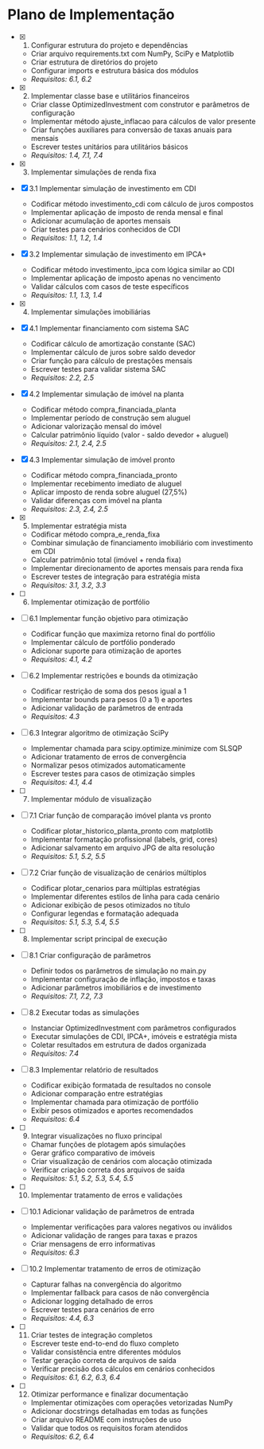 # Plano de Implementação

- [x] 1. Configurar estrutura do projeto e dependências





  - Criar arquivo requirements.txt com NumPy, SciPy e Matplotlib
  - Criar estrutura de diretórios do projeto
  - Configurar imports e estrutura básica dos módulos
  - _Requisitos: 6.1, 6.2_

- [x] 2. Implementar classe base e utilitários financeiros





  - Criar classe OptimizedInvestment com construtor e parâmetros de configuração
  - Implementar método ajuste_inflacao para cálculos de valor presente
  - Criar funções auxiliares para conversão de taxas anuais para mensais
  - Escrever testes unitários para utilitários básicos
  - _Requisitos: 1.4, 7.1, 7.4_

- [x] 3. Implementar simulações de renda fixa





- [x] 3.1 Implementar simulação de investimento em CDI


  - Codificar método investimento_cdi com cálculo de juros compostos
  - Implementar aplicação de imposto de renda mensal e final
  - Adicionar acumulação de aportes mensais
  - Criar testes para cenários conhecidos de CDI
  - _Requisitos: 1.1, 1.2, 1.4_

- [x] 3.2 Implementar simulação de investimento em IPCA+


  - Codificar método investimento_ipca com lógica similar ao CDI
  - Implementar aplicação de imposto apenas no vencimento
  - Validar cálculos com casos de teste específicos
  - _Requisitos: 1.1, 1.3, 1.4_

- [x] 4. Implementar simulações imobiliárias




- [x] 4.1 Implementar financiamento com sistema SAC


  - Codificar cálculo de amortização constante (SAC)
  - Implementar cálculo de juros sobre saldo devedor
  - Criar função para cálculo de prestações mensais
  - Escrever testes para validar sistema SAC
  - _Requisitos: 2.2, 2.5_

- [x] 4.2 Implementar simulação de imóvel na planta


  - Codificar método compra_financiada_planta
  - Implementar período de construção sem aluguel
  - Adicionar valorização mensal do imóvel
  - Calcular patrimônio líquido (valor - saldo devedor + aluguel)
  - _Requisitos: 2.1, 2.4, 2.5_

- [x] 4.3 Implementar simulação de imóvel pronto


  - Codificar método compra_financiada_pronto
  - Implementar recebimento imediato de aluguel
  - Aplicar imposto de renda sobre aluguel (27,5%)
  - Validar diferenças com imóvel na planta
  - _Requisitos: 2.3, 2.4, 2.5_

- [x] 5. Implementar estratégia mista


















  - Codificar método compra_e_renda_fixa
  - Combinar simulação de financiamento imobiliário com investimento em CDI
  - Calcular patrimônio total (imóvel + renda fixa)
  - Implementar direcionamento de aportes mensais para renda fixa
  - Escrever testes de integração para estratégia mista
  - _Requisitos: 3.1, 3.2, 3.3_

- [ ] 6. Implementar otimização de portfólio
- [ ] 6.1 Implementar função objetivo para otimização
  - Codificar função que maximiza retorno final do portfólio
  - Implementar cálculo de portfólio ponderado
  - Adicionar suporte para otimização de aportes
  - _Requisitos: 4.1, 4.2_

- [ ] 6.2 Implementar restrições e bounds da otimização
  - Codificar restrição de soma dos pesos igual a 1
  - Implementar bounds para pesos (0 a 1) e aportes
  - Adicionar validação de parâmetros de entrada
  - _Requisitos: 4.3_

- [ ] 6.3 Integrar algoritmo de otimização SciPy
  - Implementar chamada para scipy.optimize.minimize com SLSQP
  - Adicionar tratamento de erros de convergência
  - Normalizar pesos otimizados automaticamente
  - Escrever testes para casos de otimização simples
  - _Requisitos: 4.1, 4.4_

- [ ] 7. Implementar módulo de visualização
- [ ] 7.1 Criar função de comparação imóvel planta vs pronto
  - Codificar plotar_historico_planta_pronto com matplotlib
  - Implementar formatação profissional (labels, grid, cores)
  - Adicionar salvamento em arquivo JPG de alta resolução
  - _Requisitos: 5.1, 5.2, 5.5_

- [ ] 7.2 Criar função de visualização de cenários múltiplos
  - Codificar plotar_cenarios para múltiplas estratégias
  - Implementar diferentes estilos de linha para cada cenário
  - Adicionar exibição de pesos otimizados no título
  - Configurar legendas e formatação adequada
  - _Requisitos: 5.1, 5.3, 5.4, 5.5_

- [ ] 8. Implementar script principal de execução
- [ ] 8.1 Criar configuração de parâmetros
  - Definir todos os parâmetros de simulação no main.py
  - Implementar configuração de inflação, impostos e taxas
  - Adicionar parâmetros imobiliários e de investimento
  - _Requisitos: 7.1, 7.2, 7.3_

- [ ] 8.2 Executar todas as simulações
  - Instanciar OptimizedInvestment com parâmetros configurados
  - Executar simulações de CDI, IPCA+, imóveis e estratégia mista
  - Coletar resultados em estrutura de dados organizada
  - _Requisitos: 7.4_

- [ ] 8.3 Implementar relatório de resultados
  - Codificar exibição formatada de resultados no console
  - Adicionar comparação entre estratégias
  - Implementar chamada para otimização de portfólio
  - Exibir pesos otimizados e aportes recomendados
  - _Requisitos: 6.4_

- [ ] 9. Integrar visualizações no fluxo principal
  - Chamar funções de plotagem após simulações
  - Gerar gráfico comparativo de imóveis
  - Criar visualização de cenários com alocação otimizada
  - Verificar criação correta dos arquivos de saída
  - _Requisitos: 5.1, 5.2, 5.3, 5.4, 5.5_

- [ ] 10. Implementar tratamento de erros e validações
- [ ] 10.1 Adicionar validação de parâmetros de entrada
  - Implementar verificações para valores negativos ou inválidos
  - Adicionar validação de ranges para taxas e prazos
  - Criar mensagens de erro informativas
  - _Requisitos: 6.3_

- [ ] 10.2 Implementar tratamento de erros de otimização
  - Capturar falhas na convergência do algoritmo
  - Implementar fallback para casos de não convergência
  - Adicionar logging detalhado de erros
  - Escrever testes para cenários de erro
  - _Requisitos: 4.4, 6.3_

- [ ] 11. Criar testes de integração completos
  - Escrever teste end-to-end do fluxo completo
  - Validar consistência entre diferentes módulos
  - Testar geração correta de arquivos de saída
  - Verificar precisão dos cálculos em cenários conhecidos
  - _Requisitos: 6.1, 6.2, 6.3, 6.4_

- [ ] 12. Otimizar performance e finalizar documentação
  - Implementar otimizações com operações vetorizadas NumPy
  - Adicionar docstrings detalhadas em todas as funções
  - Criar arquivo README com instruções de uso
  - Validar que todos os requisitos foram atendidos
  - _Requisitos: 6.2, 6.4_
